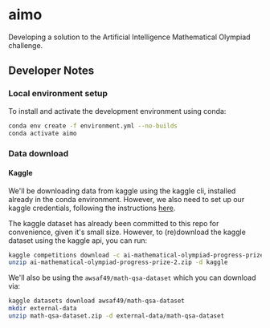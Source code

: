 # aimo

Developing a solution to the Artificial Intelligence Mathematical Olympiad challenge.

## Developer Notes

### Local environment setup

To install and activate the development environment using conda:
```bash
conda env create -f environment.yml --no-builds
conda activate aimo
```

### Data download

#### Kaggle

We'll be downloading data from kaggle using the kaggle cli, installed already in the conda environment. However, we also need to set up our kaggle credentials, following the instructions [here](https://github.com/Kaggle/kaggle-api/blob/main/docs/README.md#api-credentials).

The kaggle dataset has already been committed to this repo for convenience, given it's small size. However, to (re)download the kaggle dataset using the kaggle api, you can run:

```bash
kaggle competitions download -c ai-mathematical-olympiad-progress-prize-2
unzip ai-mathematical-olympiad-progress-prize-2.zip -d kaggle
```

We'll also be using the `awsaf49/math-qsa-dataset` which you can download via:

```bash
kaggle datasets download awsaf49/math-qsa-dataset
mkdir external-data
unzip math-qsa-dataset.zip -d external-data/math-qsa-dataset
```